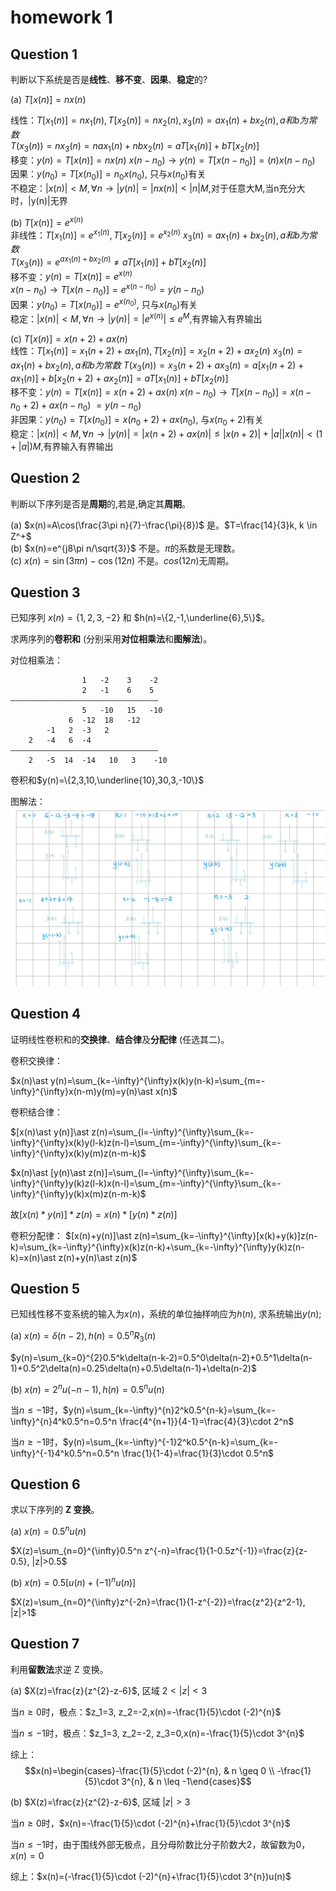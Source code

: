 # homework 1

## Question 1

判断以下系统是否是**线性**、**移不变**、**因果**、**稳定**的?

(a) $T[x(n)]=nx(n)$

线性：$T[x_1(n)]=n x_1(n), T[x_2(n)]=n x_2(n),x_3(n)=ax_1(n)+bx_2(n),a和b为常数$  
$T(x_3(n))=nx_3(n)=nax_1(n)+nbx_2(n)=aT[x_1(n)]+bT[x_2(n)]$  
移变：$y(n)=T[x(n)]=nx(n)$
$x(n-n_0) \to y(n)=T[x(n-n_0)]=(n)x(n-n_0)$  
因果：$y(n_0)=T[x(n_0)]=n_0x(n_0)$, 只与$x(n_0)$有关  
不稳定：$|x(n)|<M, \forall n \to |y(n)|=|nx(n)|<|n|M$,对于任意大M,当n充分大时，|y(n)|无界

(b) $T[x(n)]=e^{x(n)}$  
非线性：$T[x_1(n)]=e^{x_1(n)}, T[x_2(n)]=e^{x_2(n)}$
$x_3(n)=ax_1(n)+bx_2(n),a和b为常数$  
$T(x_3(n))=e^{ax_1(n)+bx_2(n)} \neq aT[x_1(n)]+bT[x_2(n)]$  
移不变：$y(n)=T[x(n)]=e^{x(n)}$  
$x(n-n_0) \to T[x(n-n_0)]=e^{x(n-n_0)}=y(n-n_0)$  
因果：$y(n_0)=T[x(n_0)]=e^{x(n_0)}$, 只与$x(n_0)$有关  
稳定：$|x(n)|<M, \forall n \to |y(n)|=|e^{x(n)}| \leq e^M$,有界输入有界输出

(c) $T[x(n)]=x(n+2)+ax(n)$  
线性：$T[x_1(n)]=x_1(n+2)+ax_1(n), T[x_2(n)]=x_2(n+2)+ax_2(n)$
$x_3(n)=ax_1(n)+bx_2(n),a和b为常数$
$T(x_3(n))=x_3(n+2)+ax_3(n)=a[x_1(n+2)+ax_1(n)]+b[x_2(n+2)+ax_2(n)]=aT[x_1(n)]+bT[x_2(n)]$  
移不变：$y(n)=T[x(n)]=x(n+2)+ax(n)$
$x(n-n_0) \to T[x(n-n_0)]=x(n-n_0+2)+ax(n-n_0)$
$=y(n-n_0)$  
非因果：$y(n_0)=T[x(n_0)]=x(n_0+2)+ax(n_0)$, 与$x(n_0+2)$有关  
稳定：$|x(n)|<M, \forall n \to |y(n)|=|x(n+2)+ax(n)| \leq |x(n+2)|+|a||x(n)| < (1+|a|)M$,有界输入有界输出

## Question 2

判断以下序列是否是**周期**的,若是,确定其**周期**。

(a) $x(n)=A\cos(\frac{3\pi n}{7}-\frac{\pi}{8})$
是。$T=\frac{14}{3}k, k \in Z^+$  
(b) $x(n)=e^{j8\pi n/\sqrt{3}}$
不是。$\pi$的系数是无理数。  
(c) $x(n)=\sin(3\pi n)-\cos(12n)$
不是。$cos(12n)$无周期。

## Question 3

已知序列 $x(n)=\{1, 2, 3, -2\}$ 和 $h(n)=\{2,-1,\underline{6},5\}$。

求两序列的**卷积和** (分别采用**对位相乘法**和**图解法**)。

对位相乘法：

                    1   -2    3    -2
                    2   -1    6    5
    —————————————————————————————————
                    5   -10   15   -10
                 6  -12  18   -12
            -1   2  -3   2
        2   -4   6  -4
    —————————————————————————————————
        2   -5  14  -14   10   3    -10

卷积和$y(n)=\{2,3,10,\underline{10},30,3,-10\}$

图解法：
![Description](pic/hw1_1.jpg)

## Question 4

证明线性卷积和的**交换律**、**结合律**及**分配律** (任选其二)。

卷积交换律：

$x(n)\ast y(n)=\sum_{k=-\infty}^{\infty}x(k)y(n-k)=\sum_{m=-\infty}^{\infty}x(n-m)y(m)=y(n)\ast x(n)$

卷积结合律：

$[x(n)\ast y(n)]\ast z(n)=\sum_{l=-\infty}^{\infty}\sum_{k=-\infty}^{\infty}x(k)y(l-k)z(n-l)=\sum_{m=-\infty}^{\infty}\sum_{k=-\infty}^{\infty}x(k)y(m)z(n-m-k)$

$x(n)\ast [y(n)\ast z(n)]=\sum_{l=-\infty}^{\infty}\sum_{k=-\infty}^{\infty}y(k)z(l-k)x(n-l)=\sum_{m=-\infty}^{\infty}\sum_{k=-\infty}^{\infty}y(k)x(m)z(n-m-k)$

故$[x(n)\ast y(n)]\ast z(n)=x(n)\ast [y(n)\ast z(n)]$

卷积分配律：
$[x(n)+y(n)]\ast z(n)=\sum_{k=-\infty}^{\infty}[x(k)+y(k)]z(n-k)=\sum_{k=-\infty}^{\infty}x(k)z(n-k)+\sum_{k=-\infty}^{\infty}y(k)z(n-k)=x(n)\ast z(n)+y(n)\ast z(n)$

## Question 5

已知线性移不变系统的输入为$x(n)$，系统的单位抽样响应为$h(n)$, 求系统输出$y(n)$;

(a) $x(n)=\delta(n-2),h(n)=0.5^n R_3(n)$

$y(n)=\sum_{k=0}^{2}0.5^k\delta(n-k-2)=0.5^0\delta(n-2)+0.5^1\delta(n-1)+0.5^2\delta(n)=0.25\delta(n)+0.5\delta(n-1)+\delta(n-2)$

(b) $x(n)=2^n u(-n-1),h(n)=0.5^n u(n)$

当$n \leq -1$时，$y(n)=\sum_{k=-\infty}^{n}2^k0.5^{n-k}=\sum_{k=-\infty}^{n}4^k0.5^n=0.5^n \frac{4^{n+1}}{4-1}=\frac{4}{3}\cdot 2^n$

当$n \geq -1$时，$y(n)=\sum_{k=-\infty}^{-1}2^k0.5^{n-k}=\sum_{k=-\infty}^{-1}4^k0.5^n=0.5^n \frac{1}{1-4}=\frac{1}{3}\cdot 0.5^n$

## Question 6

求以下序列的 **Z 变换**。

(a) $x(n)=0.5^{n}u(n)$

$X(z)=\sum_{n=0}^{\infty}0.5^n z^{-n}=\frac{1}{1-0.5z^{-1}}=\frac{z}{z-0.5}, |z|>0.5$

(b) $x(n)=0.5[u(n)+(-1)^{n}u(n)]$

$X(z)=\sum_{n=0}^{\infty}z^{-2n}=\frac{1}{1-z^{-2}}=\frac{z^2}{z^2-1}, |z|>1$

## Question 7

利用**留数法**求逆 Z 变换。

(a) $X(z)=\frac{z}{z^{2}-z-6}$, 区域 $2<|z|<3$

当$n\geq 0$时，极点：$z_1=3, z_2=-2,x(n)=-\frac{1}{5}\cdot (-2)^{n}$

当$n\leq -1$时，极点：$z_1=3, z_2=-2, z_3=0,x(n)=-\frac{1}{5}\cdot 3^{n}$

综上：
$$x(n)=\begin{cases}-\frac{1}{5}\cdot (-2)^{n}, & n \geq 0 \\ -\frac{1}{5}\cdot 3^{n}, & n \leq -1\end{cases}$$

(b) $X(z)=\frac{z}{z^{2}-z-6}$, 区域 $|z|>3$

当$n\geq 0$时，$x(n)=-\frac{1}{5}\cdot (-2)^{n}+\frac{1}{5}\cdot 3^{n}$

当$n\leq -1$时，由于围线外部无极点，且分母阶数比分子阶数大2，故留数为0，$x(n)=0$

综上：$x(n)=(-\frac{1}{5}\cdot (-2)^{n}+\frac{1}{5}\cdot 3^{n})u(n)$